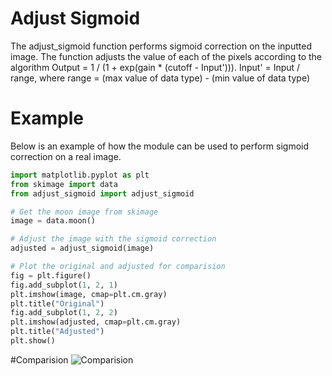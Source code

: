 # Adjust Sigmoid

The adjust_sigmoid function performs sigmoid correction on the inputted image. The function adjusts the value of each of the pixels according to the algorithm Output = 1 / (1 + exp(gain * (cutoff - Input'))).  Input' = Input / range, where range = (max value of data type) - (min value of data type)

# Example

Below is an example of how the module can be used to perform sigmoid correction on a real image.

```python
import matplotlib.pyplot as plt
from skimage import data
from adjust_sigmoid import adjust_sigmoid

# Get the moon image from skimage
image = data.moon()

# Adjust the image with the sigmoid correction
adjusted = adjust_sigmoid(image)

# Plot the original and adjusted for comparision
fig = plt.figure()
fig.add_subplot(1, 2, 1)
plt.imshow(image, cmap=plt.cm.gray)
plt.title("Original")
fig.add_subplot(1, 2, 2)
plt.imshow(adjusted, cmap=plt.cm.gray)
plt.title("Adjusted")
plt.show()
```
#Comparision
![Comparision](https://github.com/FaydSpeare/PatternFlow/tree/topic-algorithms/image/adjust_sigmoid/example.jpg)
